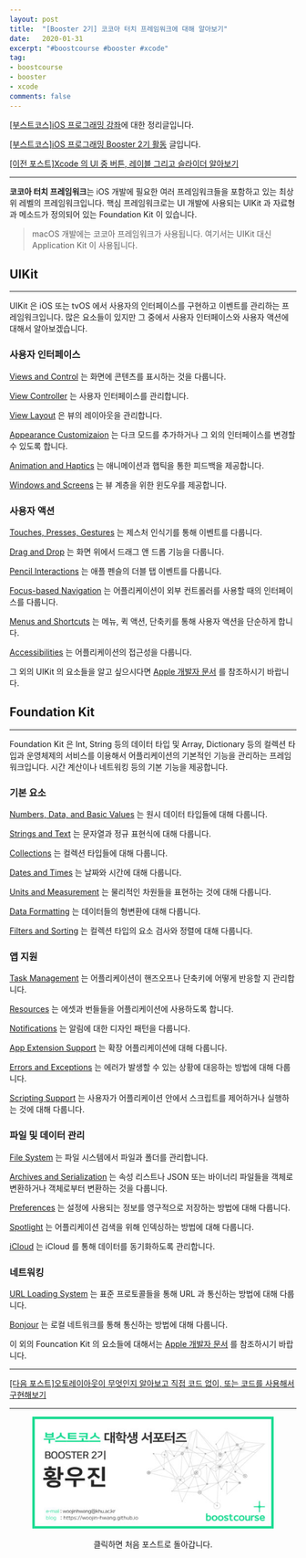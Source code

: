 ```yaml
---
layout: post
title:  "[Booster 2기] 코코아 터치 프레임워크에 대해 알아보기"
date:   2020-01-31
excerpt: "#boostcourse #booster #xcode"
tag:
- boostcourse
- booster
- xcode
comments: false
---
```


[[부스트코스]iOS 프로그래밍 강좌](https://www.edwith.org/boostcourse-ios/)에 대한 정리글입니다.

[[부스트코스]iOS 프로그래밍 Booster 2기 활동](https://woojin-hwang.github.io/boostcourse-ios/) 글입니다.

[[이전 포스트]Xcode 의 UI 중 버튼, 레이블 그리고 슬라이더 알아보기](https://woojin-hwang.github.io/xcode-ui/)

---

**코코아 터치 프레임워크**는 iOS 개발에 필요한 여러 프레임워크들을 포함하고 있는 최상위 레벨의 프레임워크입니다. 핵심 프레임워크로는 UI 개발에 사용되는 UIKit 과 자료형과 메소드가 정의되어 있는 Foundation Kit 이 있습니다.

> macOS 개발에는 코코아 프레임워크가 사용됩니다. 여기서는 UIKit 대신 Application Kit 이 사용됩니다.

## UIKit

---

UIKit 은 iOS 또는 tvOS 에서 사용자의 인터페이스를 구현하고 이벤트를 관리하는 프레임워크입니다. 많은 요소들이 있지만 그 중에서 사용자 인터페이스와 사용자 액션에 대해서 알아보겠습니다.

### 사용자 인터페이스

[Views and Control](https://developer.apple.com/documentation/uikit/views_and_controls) 는 화면에 콘텐츠를 표시하는 것을 다룹니다.

[View Controller](https://developer.apple.com/documentation/uikit/view_controllers) 는 사용자 인터페이스를 관리합니다.

[View Layout](https://developer.apple.com/documentation/uikit/view_layout) 은 뷰의 레이아웃을 관리합니다.

[Appearance Customizaion](https://developer.apple.com/documentation/uikit/appearance_customization) 는 다크 모드를 추가하거나 그 외의 인터페이스를 변경할 수 있도록 합니다.

[Animation and Haptics](https://developer.apple.com/documentation/uikit/animation_and_haptics) 는 애니메이션과 햅틱을 통한 피드백을 제공합니다.

[Windows and Screens](https://developer.apple.com/documentation/uikit/windows_and_screens) 는 뷰 계층을 위한 윈도우를 제공합니다.

### 사용자 액션

[Touches, Presses, Gestures](https://developer.apple.com/documentation/uikit/touches_presses_and_gestures) 는 제스처 인식기를 통해 이벤트를 다룹니다.

[Drag and Drop](https://developer.apple.com/documentation/uikit/drag_and_drop) 는 화면 위에서 드래그 앤 드롭 기능을 다룹니다.

[Pencil Interactions](https://developer.apple.com/documentation/uikit/pencil_interactions) 는 애플 펜슬의 더블 탭 이벤트를 다룹니다.

[Focus-based Navigation](https://developer.apple.com/documentation/uikit/focus-based_navigation) 는 어플리케이션이 외부 컨트롤러를 사용할 때의 인터페이스를 다룹니다.

[Menus and Shortcuts](https://developer.apple.com/documentation/uikit/menus_and_shortcuts) 는 메뉴, 퀵 액션, 단축키를 통해 사용자 액션을 단순하게 합니다.

[Accessibilities](https://developer.apple.com/documentation/uikit/accessibility) 는 어플리케이션의 접근성을 다룹니다.

그 외의 UIKit 의 요소들을 알고 싶으시다면 [Apple 개발자 문서](https://developer.apple.com/documentation/uikit) 를 참조하시기 바랍니다.

## Foundation Kit

---

Foundation Kit 은 Int, String 등의 데이터 타입 및 Array, Dictionary 등의 컬렉션 타입과 운영체제의 서비스를 이용해서 어플리케이션의 기본적인 기능을 관리하는 프레임워크입니다. 시간 계산이나 네트워킹 등의 기본 기능을 제공합니다.

### 기본 요소

[Numbers, Data, and Basic Values](https://developer.apple.com/documentation/foundation/numbers_data_and_basic_values) 는 원시 데이터 타입들에 대해 다룹니다.

[Strings and Text](https://developer.apple.com/documentation/foundation/strings_and_text) 는 문자열과 정규 표현식에 대해 다룹니다.

[Collections](https://developer.apple.com/documentation/foundation/collections) 는 컬렉션 타입들에 대해 다룹니다.

[Dates and Times](https://developer.apple.com/documentation/foundation/dates_and_times) 는 날짜와 시간에 대해 다룹니다.

[Units and Measurement](https://developer.apple.com/documentation/foundation/units_and_measurement) 는 물리적인 차원들을 표현하는 것에 대해 다룹니다.

[Data Formatting](https://developer.apple.com/documentation/foundation/data_formatting) 는 데이터들의 형변환에 대해 다룹니다.

[Filters and Sorting](https://developer.apple.com/documentation/foundation/filters_and_sorting) 는 컬렉션 타입의 요소 검사와 정렬에 대해 다룹니다.

### 앱 지원

[Task Management](https://developer.apple.com/documentation/foundation/task_management) 는 어플리케이션이 핸즈오프나 단축키에 어떻게 반응할 지 관리합니다.

[Resources](https://developer.apple.com/documentation/foundation/resources) 는 에셋과 번들들을 어플리케이션에 사용하도록 합니다.

[Notifications](https://developer.apple.com/documentation/foundation/notifications) 는 알림에 대한 디자인 패턴을 다룹니다.

[App Extension Support](https://developer.apple.com/documentation/foundation/app_extension_support) 는 확장 어플리케이션에 대해 다룹니다.

[Errors and Exceptions](https://developer.apple.com/documentation/foundation/errors_and_exceptions) 는 에러가 발생할 수 있는 상황에 대응하는 방법에 대해 다룹니다.

[Scripting Support](https://developer.apple.com/documentation/foundation/scripting_support) 는 사용자가 어플리케이션 안에서 스크립트를 제어하거나 실행하는 것에 대해 다룹니다.

### 파일 및 데이터 관리

[File System](https://developer.apple.com/documentation/foundation/file_system) 는 파일 시스템에서 파일과 폴더를 관리합니다.

[Archives and Serialization](https://developer.apple.com/documentation/foundation/archives_and_serialization) 는 속성 리스트나 JSON 또는 바이너리 파일들을 객체로 변환하거나 객체로부터 변환하는 것을 다룹니다.

[Preferences](https://developer.apple.com/documentation/foundation/preferences) 는 설정에 사용되는 정보를 영구적으로 저장하는 방법에 대해 다룹니다.

[Spotlight](https://developer.apple.com/documentation/foundation/spotlight) 는 어플리케이션 검색을 위해 인덱싱하는 방법에 대해 다룹니다.

[iCloud](https://developer.apple.com/documentation/foundation/icloud) 는 iCloud 를 통해 데이터를 동기화하도록 관리합니다.

### 네트워킹

[URL Loading System](https://developer.apple.com/documentation/foundation/url_loading_system) 는 표준 프로토콜들을 통해 URL 과 통신하는 방법에 대해 다룹니다.

[Bonjour](https://developer.apple.com/documentation/foundation/bonjour) 는 로컬 네트워크를 통해 통신하는 방법에 대해 다룹니다.

이 외의 Founcation Kit 의 요소들에 대해서는 [Apple 개발자 문서](https://developer.apple.com/documentation/foundation) 를 참조하시기 바랍니다.

---

[[다음 포스트]오토레이아웃이 무엇인지 알아보고 직접 코드 없이, 또는 코드를 사용해서 구현해보기](https://woojin-hwang.github.io/xcode-autolayout/)

---

<figure>
  <a href="https://woojin-hwang.github.io/boostcourse-ios/"><img src="https://raw.githubusercontent.com/woojin-hwang/woojin-hwang.github.io/master/_posts/img/boostcourse/tag.jpg"></a>
</figure>
<center>클릭하면 처음 포스트로 돌아갑니다.</center>
